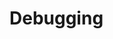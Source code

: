 
# Debugging
<!-- TODO: Its very likely that the manual/debugging section would fit this page perfectly, instead of being inside the manual. -->

